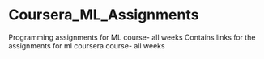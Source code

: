 # Coursera_ML_Assignments
Programming assignments for ML course- all weeks
Contains links for the assignments for ml coursera course- all weeks
